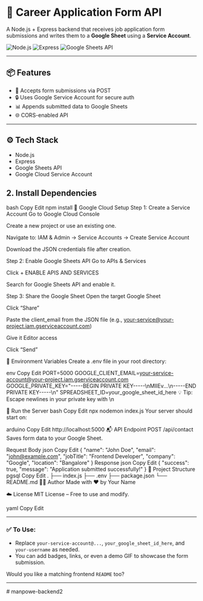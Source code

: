 # 🚀 Career Application Form API

A Node.js + Express backend that receives job application form submissions and writes them to a **Google Sheet** using a **Service Account**.

![Node.js](https://img.shields.io/badge/Node.js-18.x-brightgreen?logo=node.js) ![Express](https://img.shields.io/badge/Express.js-Backend-blue?logo=express) ![Google Sheets API](https://img.shields.io/badge/Google%20Sheets-API-34A853?logo=google-sheets)

---

## 📦 Features

- 📝 Accepts form submissions via POST
- 🔒 Uses Google Service Account for secure auth
- 📊 Appends submitted data to Google Sheets
- 🌐 CORS-enabled API

---

## ⚙️ Tech Stack

- Node.js
- Express
- Google Sheets API
- Google Cloud Service Account

## 2. Install Dependencies
bash
Copy
Edit
npm install
🔐 Google Cloud Setup
Step 1: Create a Service Account
Go to Google Cloud Console

Create a new project or use an existing one.

Navigate to:
IAM & Admin → Service Accounts → Create Service Account

Download the JSON credentials file after creation.

Step 2: Enable Google Sheets API
Go to APIs & Services

Click + ENABLE APIS AND SERVICES

Search for Google Sheets API and enable it.

Step 3: Share the Google Sheet
Open the target Google Sheet

Click “Share”

Paste the client_email from the JSON file (e.g., your-service@your-project.iam.gserviceaccount.com)

Give it Editor access

Click “Send”

🧪 Environment Variables
Create a .env file in your root directory:

env
Copy
Edit
PORT=5000
GOOGLE_CLIENT_EMAIL=your-service-account@your-project.iam.gserviceaccount.com
GOOGLE_PRIVATE_KEY="-----BEGIN PRIVATE KEY-----\\nMIIEv...\\n-----END PRIVATE KEY-----\\n"
SPREADSHEET_ID=your_google_sheet_id_here
💡 Tip: Escape newlines in your private key with \\n

🚀 Run the Server
bash
Copy
Edit
npx nodemon index.js
Your server should start on:

arduino
Copy
Edit
http://localhost:5000
📬 API Endpoint
POST /api/contact
Saves form data to your Google Sheet.

Request Body
json
Copy
Edit
{
  "name": "John Doe",
  "email": "john@example.com",
  "jobTitle": "Frontend Developer",
  "company": "Google",
  "location": "Bangalore"
}
Response
json
Copy
Edit
{
  "success": true,
  "message": "Application submitted successfully!"
}
📂 Project Structure
pgsql
Copy
Edit
.
├── index.js
├── .env
├── package.json
└── README.md
🧑‍💻 Author
Made with ❤️ by Your Name

☁️ License
MIT License – Free to use and modify.

yaml
Copy
Edit

---

### ✅ To Use:

- Replace `your-service-account@...`, `your_google_sheet_id_here`, and `your-username` as needed.
- You can add badges, links, or even a demo GIF to showcase the form submission.

Would you like a matching frontend `README` too?

---


#   m a n p o w e - b a c k e n d 2  
 